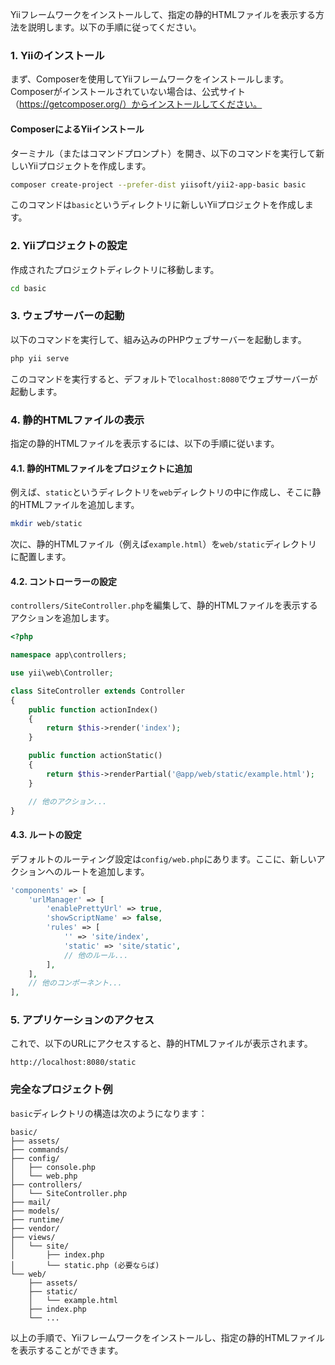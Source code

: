 Yiiフレームワークをインストールして、指定の静的HTMLファイルを表示する方法を説明します。以下の手順に従ってください。

### 1. Yiiのインストール

まず、Composerを使用してYiiフレームワークをインストールします。Composerがインストールされていない場合は、公式サイト（https://getcomposer.org/）からインストールしてください。

#### ComposerによるYiiインストール

ターミナル（またはコマンドプロンプト）を開き、以下のコマンドを実行して新しいYiiプロジェクトを作成します。

```sh
composer create-project --prefer-dist yiisoft/yii2-app-basic basic
```

このコマンドは`basic`というディレクトリに新しいYiiプロジェクトを作成します。

### 2. Yiiプロジェクトの設定

作成されたプロジェクトディレクトリに移動します。

```sh
cd basic
```

### 3. ウェブサーバーの起動

以下のコマンドを実行して、組み込みのPHPウェブサーバーを起動します。

```sh
php yii serve
```

このコマンドを実行すると、デフォルトで`localhost:8080`でウェブサーバーが起動します。

### 4. 静的HTMLファイルの表示

指定の静的HTMLファイルを表示するには、以下の手順に従います。

#### 4.1. 静的HTMLファイルをプロジェクトに追加

例えば、`static`というディレクトリを`web`ディレクトリの中に作成し、そこに静的HTMLファイルを追加します。

```sh
mkdir web/static
```

次に、静的HTMLファイル（例えば`example.html`）を`web/static`ディレクトリに配置します。

#### 4.2. コントローラーの設定

`controllers/SiteController.php`を編集して、静的HTMLファイルを表示するアクションを追加します。

```php
<?php

namespace app\controllers;

use yii\web\Controller;

class SiteController extends Controller
{
    public function actionIndex()
    {
        return $this->render('index');
    }

    public function actionStatic()
    {
        return $this->renderPartial('@app/web/static/example.html');
    }

    // 他のアクション...
}
```

#### 4.3. ルートの設定

デフォルトのルーティング設定は`config/web.php`にあります。ここに、新しいアクションへのルートを追加します。

```php
'components' => [
    'urlManager' => [
        'enablePrettyUrl' => true,
        'showScriptName' => false,
        'rules' => [
            '' => 'site/index',
            'static' => 'site/static',
            // 他のルール...
        ],
    ],
    // 他のコンポーネント...
],
```

### 5. アプリケーションのアクセス

これで、以下のURLにアクセスすると、静的HTMLファイルが表示されます。

```
http://localhost:8080/static
```

### 完全なプロジェクト例

`basic`ディレクトリの構造は次のようになります：

```
basic/
├── assets/
├── commands/
├── config/
│   ├── console.php
│   └── web.php
├── controllers/
│   └── SiteController.php
├── mail/
├── models/
├── runtime/
├── vendor/
├── views/
│   └── site/
│       ├── index.php
│       └── static.php (必要ならば)
└── web/
    ├── assets/
    ├── static/
    │   └── example.html
    ├── index.php
    └── ...
```

以上の手順で、Yiiフレームワークをインストールし、指定の静的HTMLファイルを表示することができます。